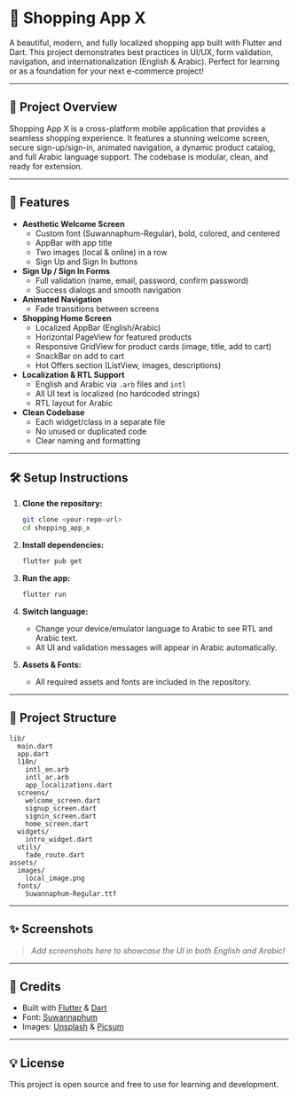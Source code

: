 # 🛒 Shopping App X

A beautiful, modern, and fully localized shopping app built with Flutter and Dart. This project demonstrates best practices in UI/UX, form validation, navigation, and internationalization (English & Arabic). Perfect for learning or as a foundation for your next e-commerce project!

---

## 🌟 Project Overview

Shopping App X is a cross-platform mobile application that provides a seamless shopping experience. It features a stunning welcome screen, secure sign-up/sign-in, animated navigation, a dynamic product catalog, and full Arabic language support. The codebase is modular, clean, and ready for extension.

---

## 🚀 Features

- **Aesthetic Welcome Screen**
  - Custom font (Suwannaphum-Regular), bold, colored, and centered
  - AppBar with app title
  - Two images (local & online) in a row
  - Sign Up and Sign In buttons
- **Sign Up / Sign In Forms**
  - Full validation (name, email, password, confirm password)
  - Success dialogs and smooth navigation
- **Animated Navigation**
  - Fade transitions between screens
- **Shopping Home Screen**
  - Localized AppBar (English/Arabic)
  - Horizontal PageView for featured products
  - Responsive GridView for product cards (image, title, add to cart)
  - SnackBar on add to cart
  - Hot Offers section (ListView, images, descriptions)
- **Localization & RTL Support**
  - English and Arabic via `.arb` files and `intl`
  - All UI text is localized (no hardcoded strings)
  - RTL layout for Arabic
- **Clean Codebase**
  - Each widget/class in a separate file
  - No unused or duplicated code
  - Clear naming and formatting

---

## 🛠️ Setup Instructions

1. **Clone the repository:**

   ```sh
   git clone <your-repo-url>
   cd shopping_app_x
   ```

2. **Install dependencies:**

   ```sh
   flutter pub get
   ```

3. **Run the app:**

   ```sh
   flutter run
   ```

4. **Switch language:**

   - Change your device/emulator language to Arabic to see RTL and Arabic text.
   - All UI and validation messages will appear in Arabic automatically.

5. **Assets & Fonts:**
   - All required assets and fonts are included in the repository.

---

## 📂 Project Structure

```
lib/
  main.dart
  app.dart
  l10n/
    intl_en.arb
    intl_ar.arb
    app_localizations.dart
  screens/
    welcome_screen.dart
    signup_screen.dart
    signin_screen.dart
    home_screen.dart
  widgets/
    intro_widget.dart
  utils/
    fade_route.dart
assets/
  images/
    local_image.png
  fonts/
    Suwannaphum-Regular.ttf
```

---

## ✨ Screenshots

> _Add screenshots here to showcase the UI in both English and Arabic!_

---

## 📢 Credits

- Built with [Flutter](https://flutter.dev/) & [Dart](https://dart.dev/)
- Font: [Suwannaphum](https://fonts.google.com/specimen/Suwannaphum)
- Images: [Unsplash](https://unsplash.com/) & [Picsum](https://picsum.photos/)

---

## 💡 License

This project is open source and free to use for learning and development.
